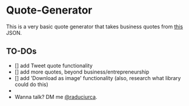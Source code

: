 # Quote-Generator

This is a very basic quote generator that takes business quotes from [this](https://gist.github.com/b1nary/ea8fff806095bcedacce) JSON.

## TO-DOs

- [] add Tweet quote functionality
- [] add more quotes, beyond business/entrepreneurship
- [] add 'Download as image' functionality (also, research what library could do this)
-
- Wanna talk? DM me [@raduciurca](https://twitter.com/raduciurca).
